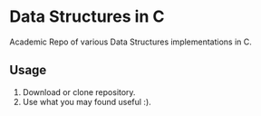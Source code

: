 # Data Structures in C
Academic Repo of various Data Structures implementations in C.

## Usage
1. Download or clone repository.
2. Use what you may found useful :).
